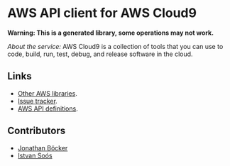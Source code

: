 # AWS API client for AWS Cloud9

**Warning: This is a generated library, some operations may not work.**

*About the service:*
AWS Cloud9 is a collection of tools that you can use to code, build, run,
test, debug, and release software in the cloud.

## Links

- [Other AWS libraries](https://github.com/agilord/aws_client/tree/master/generated).
- [Issue tracker](https://github.com/agilord/aws_client/issues).
- [AWS API definitions](https://github.com/aws/aws-sdk-js/tree/master/apis).

## Contributors

- [Jonathan Böcker](https://github.com/Schwusch)
- [Istvan Soós](https://github.com/isoos)

